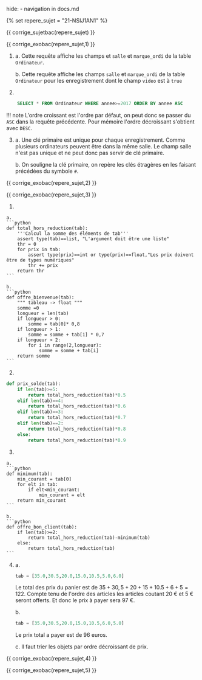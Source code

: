 hide: - navigation  in docs.md

{% set repere_sujet = "21-NSIJ1AN1" %}

{{ corrige_sujetbac(repere_sujet) }}



{{ corrige_exobac(repere_sujet,1) }}


1.  a.  Cette requête affiche les champs et `salle` et `marque_ordi` de la table `Ordinateur`. 

    b.  Cette requête affiche les champs `salle` et `marque_ordi` de la table `Ordinateur` pour les enregistrement dont le champ `video` est à `true`

2. 
```sql
    SELECT * FROM Ordinateur WHERE annee>=2017 ORDER BY annee ASC
```

!!! note
    L'ordre croissant est l'ordre par défaut, on peut donc se passer du `ASC` dans la requête précédente. Pour mémoire l'ordre décroissant s'obtient avec `DESC`.

3.  a.  Une clé primaire est unique pour chaque enregistrement. Comme plusieurs ordinateurs peuvent être dans la même salle. Le champ salle n'est pas unique et ne peut donc pas servir de clé primaire.

    b. On souligne la clé primaire, on repère les clés étragères en les faisant précédées du symbole `#`.
    

{{ corrige_exobac(repere_sujet,2) }}

{{ corrige_exobac(repere_sujet,3) }}


1.  

    a.  
    ```python
    def total_hors_reduction(tab):
        '''Calcul la somme des éléments de tab'''
        assert type(tab)==list, "L'argument doit être une liste"
        thr = 0
        for prix in tab:
            assert type(prix)==int or type(prix)==float,"Les prix doivent être de types numériques"
            thr += prix
        return thr
    ```

    b.
    ```python
    def offre_bienvenue(tab):
        """ tableau -> float """
        somme =0
        longueur = len(tab)
        if longueur > 0:
            somme = tab[0]* 0,8
        if longueur > 1:
            somme = somme + tab[1] * 0,7
        if longueur > 2:
            for i in range(2,longueur):
                somme = somme + tab[i]
        return somme
    ```

2.  
```python
def prix_solde(tab):
    if len(tab)>=5:
        return total_hors_reduction(tab)*0.5
    elif len(tab)==4:
        return total_hors_reduction(tab)*0.6
    elif len(tab)==3:
        return total_hors_reduction(tab)*0.7
    elif len(tab)==2:
        return total_hors_reduction(tab)*0.8
    else:
        return total_hors_reduction(tab)*0.9
```

3.  

    a.  
    ```python
    def minimum(tab):
        min_courant = tab[0]
        for elt in tab:
            if elt<min_courant:
                min_courant = elt
        return min_courant
    ```

    b.  
    ```python
    def offre_bon_client(tab):
        if len(tab)>=2:
            return total_hors_reduction(tab)-minimum(tab)
        else:
            return total_hors_reduction(tab)
    ```

4. a.  
    ```python
    tab = [35.0,30.5,20.0,15.0,10.5,5.0,6.0]
    ```

    Le total des prix du panier est de $35 + 30,5 + 20 + 15 + 10.5 + 6 + 5=122$. Compte tenu de l'ordre des articles les articles coutant 20 € et 5 € seront offerts. Et donc le prix à payer sera 97 €.

    b.  
    ```python
    tab = [35.0,30.5,20.0,15.0,10.5,6.0,5.0]
    ```
    Le prix total a payer est de 96 euros.

    c.
    Il faut trier les objets par ordre décroissant de prix.


{{ corrige_exobac(repere_sujet,4) }}

{{ corrige_exobac(repere_sujet,5) }}